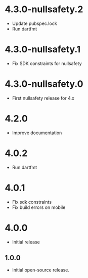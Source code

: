 # 4.3.0-nullsafety.2

- Update pubspec.lock
- Run dartfmt

# 4.3.0-nullsafety.1

- Fix SDK constraints for nullsafety

# 4.3.0-nullsafety.0

- First nullsafety release for 4.x

# 4.2.0

- Improve documentation

# 4.0.2

- Run dartfmt

# 4.0.1

- Fix sdk constraints
- Fix build errors on mobile

# 4.0.0

- Initial release

## 1.0.0

- Initial open-source release.